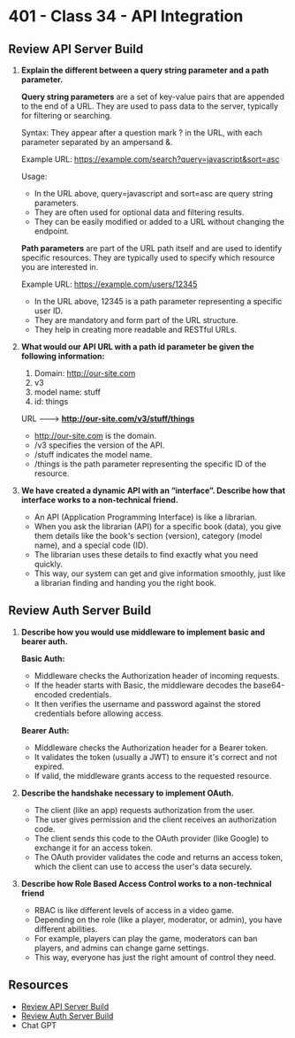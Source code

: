 # 401 - Class 34 - API Integration

## Review API Server Build

1. **Explain the different between a query string parameter and a path parameter.**

    **Query string parameters** are a set of key-value pairs that are appended to the end of a URL. They are used to pass data to the server, typically for filtering or searching.

    Syntax: They appear after a question mark ? in the URL, with each parameter separated by an ampersand &.

    Example URL: <https://example.com/search?query=javascript&sort=asc>

    Usage:

    * In the URL above, query=javascript and sort=asc are query string parameters.
    * They are often used for optional data and filtering results.
    * They can be easily modified or added to a URL without changing the endpoint.

     **Path parameters** are part of the URL path itself and are used to identify specific resources. They are typically used to specify which resource you are interested in.  

     Example URL: <https://example.com/users/12345>

    * In the URL above, 12345 is a path parameter representing a specific user ID.
    * They are mandatory and form part of the URL structure.
    * They help in creating more readable and RESTful URLs.

2. **What would our API URL with a path id parameter be given the following information:**
    1. Domain: <http://our-site.com>
    2. v3
    3. model name: stuff
    4. id: things

    URL ---> **<http://our-site.com/v3/stuff/things>**

    * <http://our-site.com> is the domain.
    * /v3 specifies the version of the API.
    * /stuff indicates the model name.
    * /things is the path parameter representing the specific ID of the resource.

3. **We have created a dynamic API with an “interface”. Describe how that interface works to a non-technical friend.**

    * An API (Application Programming Interface) is like a librarian.
    * When you ask the librarian (API) for a specific book (data), you give them details like the book's section (version), category (model name), and a special code (ID).
    * The librarian uses these details to find exactly what you need quickly.
    * This way, our system can get and give information smoothly, just like a librarian finding and handing you the right book.

## Review Auth Server Build

1. **Describe how you would use middleware to implement basic and bearer auth.**  

    **Basic Auth:**

    * Middleware checks the Authorization header of incoming requests.
    * If the header starts with Basic, the middleware decodes the base64-encoded credentials.
    * It then verifies the username and password against the stored credentials before allowing access.

    **Bearer Auth:**

    * Middleware checks the Authorization header for a Bearer token.
    * It validates the token (usually a JWT) to ensure it's correct and not expired.
    * If valid, the middleware grants access to the requested resource.

2. **Describe the handshake necessary to implement OAuth.**

    * The client (like an app) requests authorization from the user.
    * The user gives permission and the client receives an authorization code.
    * The client sends this code to the OAuth provider (like Google) to exchange it for an access token.
    * The OAuth provider validates the code and returns an access token, which the client can use to access the user's data securely.

3. **Describe how Role Based Access Control works to a non-technical friend**

    * RBAC is like different levels of access in a video game.
    * Depending on the role (like a player, moderator, or admin), you have different abilities.
    * For example, players can play the game, moderators can ban players, and admins can change game settings.
    * This way, everyone has just the right amount of control they need.

## Resources

* [Review API Server Build](https://codefellows.github.io/code-401-javascript-guide/curriculum/apps-and-libraries/api-server/)
* [Review Auth Server Build](https://canvas.instructure.com/courses/7686890/discussion_topics/19474902?module_item_id=92931457)
* Chat GPT
